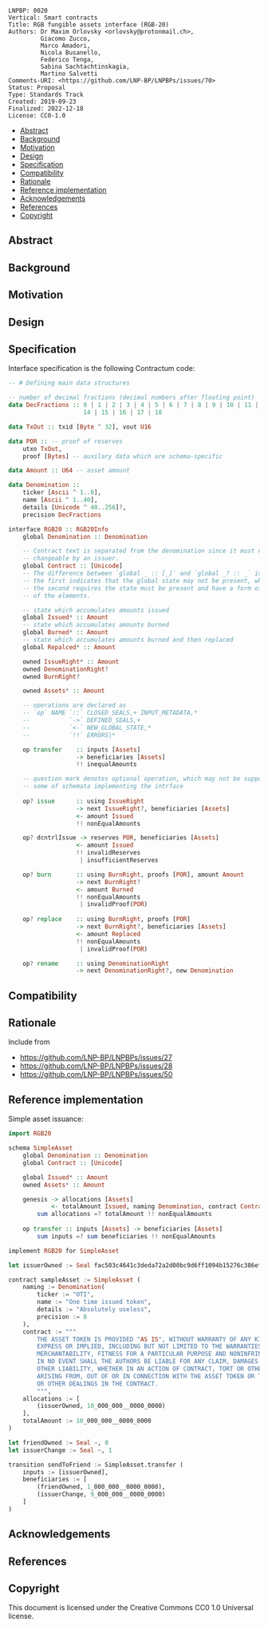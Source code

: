 ```
LNPBP: 0020
Vertical: Smart contracts
Title: RGB fungible assets interface (RGB-20)
Authors: Dr Maxim Orlovsky <orlovsky@protonmail.ch>,
         Giacomo Zucco,
         Marco Amadori,
         Nicola Busanello,
         Federico Tenga,
         Sabina Sachtachtinskagia,
         Martino Salvetti
Comments-URI: <https://github.com/LNP-BP/LNPBPs/issues/70>
Status: Proposal
Type: Standards Track
Created: 2019-09-23
Finalized: 2022-12-18
License: CC0-1.0
```

- [Abstract](#abstract)
- [Background](#background)
- [Motivation](#motivation)
- [Design](#design)
- [Specification](#specification)
- [Compatibility](#compatibility)
- [Rationale](#rationale)
- [Reference implementation](#reference-implementation)
- [Acknowledgements](#acknowledgements)
- [References](#references)
- [Copyright](#copyright)


## Abstract


## Background


## Motivation


## Design



## Specification

Interface specification is the following Contractum code:

```haskell
-- # Defining main data structures

-- number of decimal fractions (decimal numbers after floating point)
data DecFractions :: 0 | 1 | 2 | 3 | 4 | 5 | 6 | 7 | 8 | 9 | 10 | 11 | 12 | 13 |
                     14 | 15 | 16 | 17 | 18

data TxOut :: txid [Byte ^ 32], vout U16

data POR :: -- proof of reserves
    utxo TxOut,
    proof [Bytes] -- auxilary data which are schema-specific

data Amount :: U64 -- asset amount

data Denomination :: 
    ticker [Ascii ^ 1..8],
    name [Ascii ^ 1..40],
    details [Unicode ^ 40..256]?,
    precision DecFractions

interface RGB20 :: RGB20Info
    global Denomination :: Denomination

    -- Contract text is separated from the denomination since it must not be
    -- changeable by an issuer.
    global Contract :: [Unicode]
    -- The difference between `global _ :: [_]` and `global _? :: _` is that
    -- the first indicates that the global state may not be present, while
    -- the second requires the state must be present and have a form of array
    -- of the elements.

    -- state which accumulates amounts issued
    global Issued* :: Amount
    -- state which accumulates amounts burned
    global Burned* :: Amount
    -- state which accumulates amounts burned and then replaced
    global Repalced* :: Amount

    owned IssueRight* :: Amount
    owned DenominationRight?
    owned BurnRight?

    owned Assets* :: Amount

    -- operations are declared as
    -- `op` NAME `::` CLOSED_SEALS,+ INPUT_METADATA,*
    --           `->` DEFINED_SEALS,+
    --           `<-` NEW_GLOBAL_STATE,*
    --           `!!` ERRORS|*

    op transfer    :: inputs [Assets] 
                   -> beneficiaries [Assets]
                   !! inequalAmounts

    -- question mark denotes optional operation, which may not be supported by 
    -- some of schemata implementing the intrface
    
    op? issue      :: using IssueRight
                   -> next IssueRight?, beneficiaries [Assets]
                   <- amount Issued
                   !! nonEqualAmounts

    op? dcntrlIssue -> reserves POR, beneficiaries [Assets]
                   <- amount Issued
                   !! invalidReserves
                    | insufficientReserves

    op? burn       :: using BurnRight, proofs [POR], amount Amount
                   -> next BurnRight?
                   <- amount Burned
                   !! nonEqualAmounts
                    | invalidProof(POR)
    
    op? replace    :: using BurnRight, proofs [POR]
                   -> next BurnRight?, beneficiaries [Assets]
                   <- amount Replaced
                   !! nonEqualAmounts
                    | invalidProof(POR)

    op? rename     :: using DenominationRight
                   -> next DenominationRight?, new Denomination
```

## Compatibility


## Rationale

Include from
- https://github.com/LNP-BP/LNPBPs/issues/27
- https://github.com/LNP-BP/LNPBPs/issues/28
- https://github.com/LNP-BP/LNPBPs/issues/50

## Reference implementation

Simple asset issuance:

```Haskell
import RGB20

schema SimpleAsset
    global Denomination :: Denomination
    global Contract :: [Unicode]

    global Issued* :: Amount
    owned Assets* :: Amount

    genesis -> allocations [Assets]
            <- totalAmount Issued, naming Denomination, contract Contract
        sum allocations =? totalAmount !! nonEqualAmounts
        
    op transfer :: inputs [Assets] -> beneficiaries [Assets]
        sum inputs =? sum beneficiaries !! nonEqualAmounts

implement RGB20 for SimpleAsset

let issuerOwned := Seal fac503c4641c3deda72a2d00bc9d6ff1094b15276c386efea403746a91436772, 1

contract sampleAsset := SimpleAsset (
    naming := Denomination(
        ticker := "OTI",
        name := "One time issued token",
        details := "Absolutely useless",
        precision := 8
    ),
    contract := """
        THE ASSET TOKEN IS PROVIDED "AS IS", WITHOUT WARRANTY OF ANY KIND,
        EXPRESS OR IMPLIED, INCLUDING BUT NOT LIMITED TO THE WARRANTIES OF
        MERCHANTABILITY, FITNESS FOR A PARTICULAR PURPOSE AND NONINFRINGEMENT.
        IN NO EVENT SHALL THE AUTHORS BE LIABLE FOR ANY CLAIM, DAMAGES OR
        OTHER LIABILITY, WHETHER IN AN ACTION OF CONTRACT, TORT OR OTHERWISE,
        ARISING FROM, OUT OF OR IN CONNECTION WITH THE ASSET TOKEN OR THE USE
        OR OTHER DEALINGS IN THE CONTRACT.
        """,
    allocations := [
        (issuerOwned, 10_000_000__0000_0000)
    ],
    totalAmount := 10_000_000__0000_0000
)

let friendOwned := Seal ~, 0
let issuerChange := Seal ~, 1

transition sendToFriend := SimpleAsset.transfer (
    inputs := [issuerOwned],
    beneficiaries := [
        (friendOwned, 1_000_000__0000_0000),
        (issuerChange, 9_000_000__0000_0000)
    ]
)
```


## Acknowledgements


## References


## Copyright

This document is licensed under the Creative Commons CC0 1.0 Universal license.
